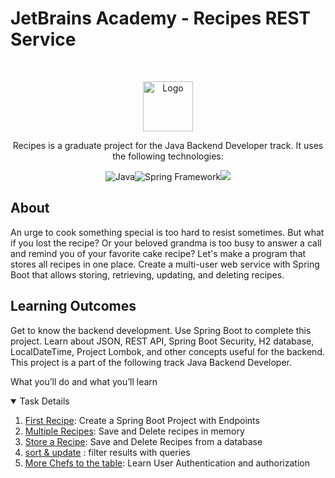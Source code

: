 # JetBrains Academy - Recipes REST Service

<br />
<p align="center">
  <a href="https://hyperskill.org/projects/180?track=12">
    <img src="https://ictacademy.com.ng/wp-content/uploads/2020/02/1200px-JetBrains_Logo_2016.svg_.png" alt="Logo" height="80">
  </a>

<p align="center">Recipes is a graduate project for the Java Backend Developer track. It uses the following technologies:
<p align="center"><img src="https://img.icons8.com/color/30/000000/java-coffee-cup-logo--v1.png" alt="Java"><img src="https://img.icons8.com/color/30/000000/spring-logo.png" alt="Spring Framework"><img src="https://img.icons8.com/color/30/000000/postgreesql.png"/>
</p>

## About

An urge to cook something special is too hard to resist sometimes. But what if you lost the recipe? Or your beloved grandma is too busy to answer a call and remind you of your favorite cake recipe? Let's make a program that stores all recipes in one place. Create a multi-user web service with Spring Boot that allows storing, retrieving, updating, and deleting recipes.
## Learning Outcomes

Get to know the backend development. Use Spring Boot to complete this project. Learn about JSON, REST API, Spring Boot Security, H2 database, LocalDateTime, Project Lombok, and other concepts useful for the backend.
This project is a part of the following track
Java Backend Developer.

What you’ll do and what you’ll learn

<details open="open">
  <summary>Task Details</summary>
  <ol>
  <li><a href="Tasks/1-First-Recipe/README.md">First Recipe</a>: Create a Spring Boot Project with Endpoints</li>
  <li><a href="/Tasks/2-Multiple-Recipes/README.md">Multiple Recipes</a>: Save and Delete recipes in memory</li>
  <li><a href="/Tasks/3-Store-A-Recipe/README.md">Store a Recipe</a>: Save and Delete Recipes from a database</li>
  <li><a href="/Tasks/4-Sort-And-Update/readme.md">sort & update</a> : filter results with queries</li>
  <li><a href="/Tasks/5-More-Chefs-To-The-Table/README.md">More Chefs to the table</a>: Learn User Authentication and authorization</li>
  </ol>
</details>
